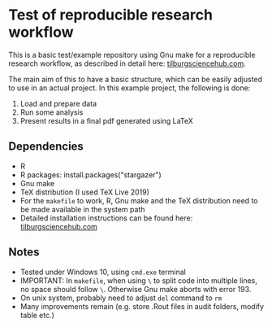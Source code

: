 # Test of reproducible research workflow 

This is a basic test/example repository using Gnu make for a reproducible research workflow, as described in detail here: [tilburgsciencehub.com](http://tilburgsciencehub.com/). 

The main aim of this to have a basic structure, which can be easily adjusted to use in an actual project.  In this example project, the following is done: 
1. Load and prepare data
2. Run some analysis
3. Present results in a final pdf generated using LaTeX

## Dependencies
- R 
- R packages: 
	install.packages("stargazer")
- Gnu make 
- TeX distribution (I used TeX Live 2019) 
- For the `makefile` to work, R, Gnu make and the TeX distribution need to be made available in the system path 
- Detailed installation instructions can be found here: [tilburgsciencehub.com](http://tilburgsciencehub.com/)


## Notes
- Tested under Windows 10, using `cmd.exe` terminal 
- IMPORTANT: In `makefile`, when using `\` to split code into multiple lines, no space should follow `\`. Otherwise Gnu make aborts with error 193. 
- On unix system, probably need to adjust `del` command to `rm`
- Many improvements remain (e.g. store .Rout files in audit folders, modify table etc.) 

